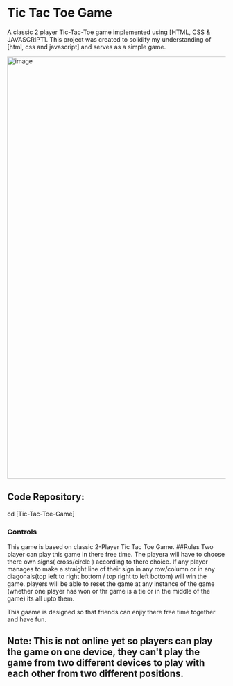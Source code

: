 # Tic Tac Toe Game
A classic 2 player Tic-Tac-Toe game implemented using [HTML, CSS & JAVASCRIPT]. 
This project was created to solidify my understanding of [html, css and javascript] and serves as a simple game.

<img width="1918" height="972" alt="image" src="https://github.com/user-attachments/assets/51157ee7-7c9f-406d-a9ab-6cb0f999736a" />

## Code Repository:
cd [Tic-Tac-Toe-Game] 

### Controls
This game is based on classic 2-Player Tic Tac Toe Game.
##Rules
Two player can play this game in there free time.
The playera will have to choose there own signs( cross/circle ) according to there choice.
If any player manages to make a straight line of their sign in any row/column or in any diagonals(top left to right bottom / top right to left bottom) will win the game.
players will be able to reset the game at any instance of the game (whether one player has won or thr game is a tie or in the middle of the game) its all upto them.

This gaame is designed so that friends can enjiy there free time together and have fun.

## Note: This is not online yet so players can play the game on one device, they can't play the game from two different devices to play with each other from two different positions.
